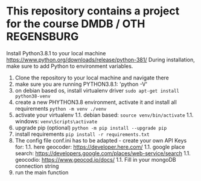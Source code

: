 # This repository contains a project for the course DMDB / OTH REGENSBURG
Install Python3.8.1 to your local machine
https://www.python.org/downloads/release/python-381/
During installation, make sure to add Python to environment variables.


1. Clone the repository to your local machine and navigate there
1. make sure you are running PYTHON3.8.1:
'python -V'
1. on debian based os, install virtualenv driver
`sudo apt-get install python38-venv`
1. create a new PHYTHON3.8 environment, activate it and install all requirements
`python -m venv ./venv`
1. activate your virtualenv
1.1. debian based: `source venv/bin/activate`
1.1. windows: `venv\Scripts\activate`
1. upgrade pip (optional)
`python -m pip install --upgrade pip`
1. install requirements
`pip install -r requirements.txt`
3. The config file conf.ini has to be adapted - create your own API Keys for: 
1.1. here geocoder: https://developer.here.com/
1.1. google place search: https://developers.google.com/places/web-service/search 
1.1. geocodio: https://www.geocod.io/docs/
1.1. Fill in your mongoDB connection string
1. run the main function
